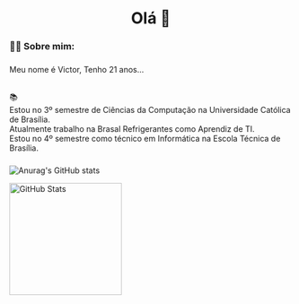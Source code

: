 

###

<h1 align="center">Olá 👋</h1>

###

<h3 align="left">👩‍💻  Sobre mim: </h3>

###

<p align="left">Meu nome é Victor, Tenho 21 anos...
 
 <br> 📚
 <br> Estou no 3º semestre de Ciências da Computação na Universidade Católica de Brasília. <br> Atualmente trabalho na Brasal Refrigerantes como Aprendiz de TI. 
 <br>Estou no 4º semestre como técnico em Informática na Escola Técnica de Brasília.

###
![Anurag's GitHub stats](https://github-readme-stats.vercel.app/api?username=vitinhozy&theme=dark&show_icons=true)
<br>

<img 
      align="left" 
      alt="GitHub Stats" 
      height="200" 
      src="https://github-readme-stats.vercel.app/api/top-langs/?username=vitinhozy&theme=tokyonight&layout=compact&custom_title=Technologies&langs_count=9" 
  />


